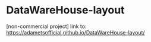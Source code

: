 # DataWareHouse-layout
[non-commercial project] link to: https://adametsofficial.github.io/DataWareHouse-layout/
